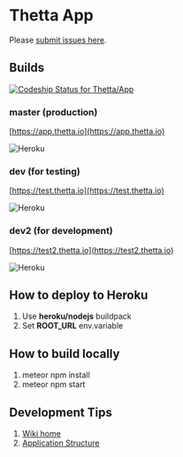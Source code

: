 # Thetta App

Please [submit issues here](https://github.com/Thetta/App/projects/1?).

## Builds
[ ![Codeship Status for Thetta/App](https://app.codeship.com/projects/28175030-a82b-0135-0cfa-06a3dd771e06/status?branch=master)](https://app.codeship.com/projects/256033)

### master (production)
[https://app.thetta.io](https://app.thetta.io)

![Heroku](https://heroku-badge.herokuapp.com/?app=thetta-app)

### dev (for testing)
[https://test.thetta.io](https://test.thetta.io)

![Heroku](https://heroku-badge.herokuapp.com/?app=thetta-app-test)

### dev2 (for development)
[https://test2.thetta.io](https://test2.thetta.io)

![Heroku](https://heroku-badge.herokuapp.com/?app=thetta-app-test2)

## How to deploy to Heroku
1. Use **heroku/nodejs** buildpack
1. Set **ROOT_URL** env.variable

## How to build locally
1. meteor npm install
1. meteor npm start

## Development Tips
1. [Wiki home](https://github.com/Thetta/App/wiki)
1. [Application Structure](https://github.com/Thetta/App/wiki/Application-Structure)

